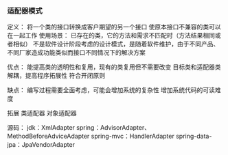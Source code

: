 ### 适配器模式

定义：
    将一个类的接口转换成客户期望的另一个接口
    使原本接口不兼容的类可以在一起工作
使用场景：
    已存在的类，它的方法和需求不匹配时（方法结果相同或者相似）
    不是软件设计阶段考虑的设计模式，是随着软件维护，由于不同产品、不同厂家造成功能类似而接口不同情况下的解决方案

优点：
    能提高类的透明性和复用，现有的类复用但不需要改变
    目标类和适配器类解耦，提高程序拓展性
    符合开闭原则

缺点：
    编写过程需要全面考虑，可能会增加系统的复杂性
    增加系统代码的可读难度

拓展
    类适配器
    对象适配器
    
源码：
    jdk：XmlAdapter
    spring：AdvisorAdapter、MethodBeforeAdviceAdapter
    spring-mvc：HandlerAdapter
    spring-data-jpa：JpaVendorAdapter